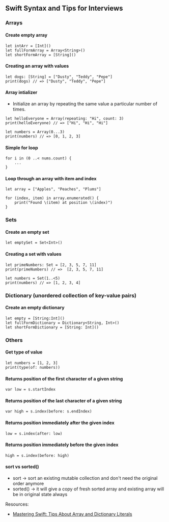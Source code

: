 ## Swift Syntax and Tips for Interviews

### Arrays

#### Create empty array
```
let intArr = [Int]()
let fullFormArray = Array<String>()
let shortFormArray = [String]()
```

#### Creating an array with values

```
let dogs: [String] = ["Dusty", "Teddy", "Pepe"]
print(dogs) // => ["Dusty", "Teddy", "Pepe"]
```

#### Array intializer
- Initialize an array by repeating the same value a particular number of times.
```
let helloEveryone = Array(repeating: "Hi", count: 3)
print(helloEveryone) // => ["Hi", "Hi", "Hi"]
```

```
let numbers = Array(0...3)
print(numbers) // => [0, 1, 2, 3]
```

#### Simple for loop
```
for i in (0 ..< nums.count) { 
    ...
}
```
#### Loop through an array with item and index
```
let array = ["Apples", "Peaches", "Plums"]

for (index, item) in array.enumerated() {
    print("Found \(item) at position \(index)")
}
```

### Sets
#### Create an empty set
```
let emptySet = Set<Int>()
```

#### Creating a set with values
```
let primeNumbers: Set = [2, 3, 5, 7, 11]
print(primeNumbers) // =>  [2, 3, 5, 7, 11]
```

```
let numbers = Set(1..<5)
print(numbers) // => [1, 2, 3, 4]
```

### Dictionary (unordered collection of key-value pairs)
#### Create an empty dictionary 
```
let empty = [String:Int]()
let fullFormDictionary = Dictionary<String, Int>()
let shortFormDictionary = [String: Int]()
```

### Others
#### Get type of value
```
let numbers = [1, 2, 3]
print(type(of: numbers))
```

#### Returns position of the first character of a given string
```
var low = s.startIndex
```

#### Returns position of the last character of a given string
```
var high = s.index(before: s.endIndex)
```

#### Returns position immediately after the given index
```
low = s.index(after: low)
```

#### Returns position immediately before the given index
```
high = s.index(before: high)
```

#### sort vs sorted()
- sort -> sort an existing mutable collection and don't need the original order anymore
- sorted() ->  it will give a copy of fresh sorted array and existing array will be in original state always

Resources:
- [Mastering Swift: Tips About Array and Dictionary Literals](https://dmitripavlutin.com/concise-initialization-of-collections-in-swift/)